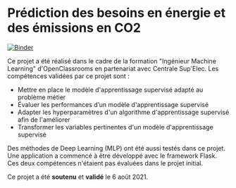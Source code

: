 # Prédiction des besoins en énergie et des émissions en CO2

[![Binder](https://mybinder.org/badge_logo.svg)](https://mybinder.org/v2/gh/Sylvariane/Anticipez_les_besoins_en_electricite/main)

Ce projet a été réalisé dans le cadre de la formation "Ingénieur Machine Learning" d'OpenClassrooms en partenariat avec Centrale Sup'Elec.
Les compétences validées par ce projet sont : 
- Mettre en place le modèle d'apprentissage supervisé adapté au problème métier
- Évaluer les performances d’un modèle d'apprentissage supervisé
- Adapter les hyperparamètres d'un algorithme d'apprentissage supervisé afin de l'améliorer
- Transformer les variables pertinentes d'un modèle d'apprentissage supervisé

Des méthodes de Deep Learning (MLP) ont été aussi testés dans ce projet. Une application a commencé à être développé avec le framework Flask. Ces deux compétences n'étaient pas évaluées dans le projet initial.

Ce projet a été **soutenu** et **validé** le 6 août 2021.
 
